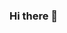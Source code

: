 ### Hi there 👋

<!--
**OGCodexGaming/OGCodexGaming** is a ✨ _special_ ✨ repository because its `README.md` (this file) appears on your GitHub profile.

Here are some ideas to get you started:

- 🔭 I’m currently working on Discord Bots
- 🌱 I’m currently learning JS
- 👯 I’m looking to collaborate on Discord
- 🤔 I’m looking for help with Discord bots manager
- 💬 Ask me about JS
- 📫 How to reach me: Discord: !              OGCodexGaiming  シ#9716
- 😄 Pronouns: he/him they/them
- ⚡ Fun fact: I m good
-->

